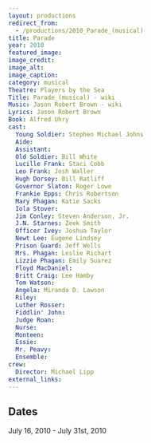 ```yaml
---
layout: productions
redirect_from:
  - /productions/2010_Parade_(musical)
title: Parade
year: 2010
featured_image: 
image_credit: 
image_alt:
image_caption:
category: musical
Theatre: Players by the Sea
Title: Parade_(musical) - wiki
Music: Jason Robert Brown - wiki
Lyrics: Jason Robert Brown
Book: Alfred Uhry
cast:
  Young Soldier: Stephen Michael Johns
  Aide: 
  Assistant: 
  Old Soldier: Bill White
  Lucille Frank: Staci Cobb
  Leo Frank: Josh Waller
  Hugh Dorsey: Bill Ratliff
  Governor Slaton: Roger Lowe
  Frankie Epps: Chris Robertson
  Mary Phagan: Katie Sacks
  Iola Stover: 
  Jim Conley: Steven Anderson, Jr.
  J.N. Starnes: Zeek Smith
  Officer Ivey: Joshua Taylor
  Newt Lee: Eugene Lindsey
  Prison Guard: Jeff Wells
  Mrs. Phagan: Leslie Richart
  Lizzie Phagan: Emily Suarez
  Floyd MacDaniel: 
  Britt Craig: Lee Hamby
  Tom Watson: 
  Angela: Miranda D. Lawson
  Riley: 
  Luther Rosser: 
  Fiddlin' John: 
  Judge Roan: 
  Nurse: 
  Monteen: 
  Essie: 
  Mr. Peavy: 
  Ensemble: 
crew:
  Director: Michael Lipp
external_links:
---
```

## Dates
July 16, 2010 - July 31st, 2010